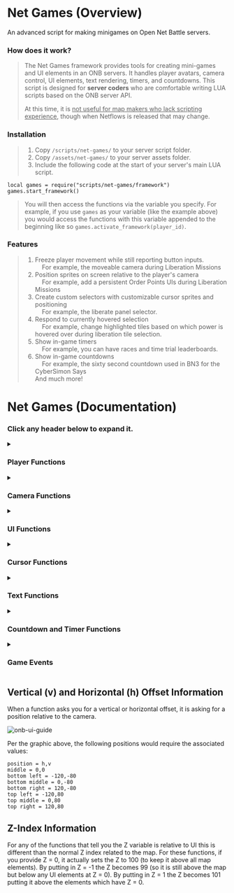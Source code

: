 # Net Games (Overview)
An advanced script for making minigames on Open Net Battle servers.

### How does it work?
> The Net Games framework provides tools for creating mini-games and UI elements in an ONB servers. It handles player avatars, camera control, UI elements, text rendering, timers, and countdowns. This script is designed for **server coders** who are comfortable writing LUA scripts based on the ONB server API.
>
> At this time, it is <u>not useful for map makers who lack scripting experience</u>, though when Netflows is released that may change. 

### Installation
> 1. Copy `/scripts/net-games/` to your server script folder.
> 2. Copy `/assets/net-games/` to your server assets folder.
> 3. Include the following code at the start of your server's main LUA script.

```
local games = require("scripts/net-games/framework")
games.start_framework()
```

> You will then access the functions via the variable you specify. For example, if you use `games` as your variable (like the example above) you would access the functions with this variable appended to the beginning like so `games.activate_framework(player_id)`. 
 

### Features
> 1. Freeze player movement while still reporting button inputs. <br>
> &nbsp; &nbsp; For example, the moveable camera during Liberation Missions
> 2. Position sprites on screen relative to the player's camera <br>
> &nbsp; &nbsp; For example, add a persistent Order Points UIs during Liberation Missions <br>
> 3. Create custom selectors with customizable cursor sprites and positioning <br>
> &nbsp; &nbsp; For example, the liberate panel selector. <br>
> 4. Respond to currently hovered selection <br>
> &nbsp; &nbsp; For example, change highlighted tiles based on which power is hovered over during liberation tile selection. <br>
> 5. Show in-game timers <br>
> &nbsp; &nbsp; For example, you can have races and time trial leaderboards.
> 6. Show in-game countdowns <br>
> &nbsp; &nbsp; For example, the sixty second countdown used in BN3 for the CyberSimon Says <br>
> And much more!


# Net Games (Documentation)

### Click any header below to expand it. 

<details><summary><h3>Player Functions</h3></summary>

#### `activate_framework(player_id)`
> **Description**: Initializes the framework for a player (required before using any other function).  
> **Parameters**:
> - `player_id` (string): The ID of the player to activate the framework for

#### `deactivate_framework(player_id)`
> **Description**: Removes all framework elements for a player and restores their original avatar.  
> **Parameters**:
> - `player_id` (string): The ID of the player to deactivate the framework for

#### `freeze_player(player_id)`
> **Description**: Freezes the player's movement while preserving input access.  
> **Parameters**:
> - `player_id` (string): The ID of the player to freeze  

#### `unfreeze_player(player_id)`
> **Description**: Releases a player from being frozen, returning them to their original position.  
> **Parameters**:
> - `player_id` (string): The ID of the player to unfreeze

#### `move_frozen_player(player_id, X, Y, Z)`
> **Description**: Instantly moves a frozen player to specified coordinates without animation.  
> **Parameters**:
> - `player_id` (string): The ID of the frozen player
> - `X`, `Y`, `Z` (number): Target coordinates

#### `walk_frozen_player(player_id, X, Y, Z, duration, wait)`
> **Description**: Moves a frozen player to coordinates with walking animation.  
> **Parameters**:
> - `player_id` (string): The ID of the frozen player
> - `X`, `Y`, `Z` (number): Target coordinates
> - `duration` (number): Animation duration in seconds
> - `wait` (boolean): Whether to wait for animation to complete  

#### `animate_frozen_player(player_id, animation_state)`
> **Description**: Plays an animation on the frozen player's avatar.  
> **Parameters**:
> - `player_id` (string): The ID of the frozen player
> - `animation_state` (string): Name of animation state to play

#### `get_frozen_player_id(player_id)`
> **Description**: Returns the bot ID of a player's frozen avatar.  
> **Parameters**:
> - `player_id` (string): The ID of the frozen player
> 
> **Returns**: Bot ID string
</details>

<details><summary><h3>Camera Functions</h3></summary>

#### `set_camera_position(player_id, X, Y, Z)`
> **Description**: Instantly moves the player's camera to specified coordinates.  
> **Parameters**:
> - `player_id` (string): The ID of the player
> - `X`, `Y`, `Z` (number): Target coordinates

#### `reset_camera_position(player_id)`
> **Description**: Returns camera to track the player's avatar.  
> **Parameters**:
> - `player_id` (string): The ID of the player

<!--
#### `slide_camera_position(player_id, X, Y, Z, duration)`
**Description**: Smoothly slides camera to coordinates over duration.  
**Parameters**:
- `player_id` (string): The ID of the player
- `X`, `Y`, `Z` (number): Target coordinates
- `duration` (number): Animation duration in seconds
-->
</details><details><summary><h3>UI Functions</h3></summary>

#### `add_ui_element(name, player_id, texture, animation, animation_state, horizontalOffset, verticalOffset, Z)`
> **Description**: Adds a UI element that tracks with the camera view.  
> **Parameters**:
> - `name` (string): Unique identifier for the element
> - `player_id` (string): The ID of the player
> - `texture` (string): Path to texture file
> - `animation` (string): Path to animation file
> - `animation_state` (string): Initial animation state
> - `horizontalOffset`, `verticalOffset` (number): Screen position offsets
> - `Z` (number): Z-index relative to UI (not player)

#### `change_ui_element(name, player_id, animation_state, loop)`
> **Description**: Changes the animation state of a UI element.  
> **Parameters**:
> - `name` (string): Identifier of the element to change
> - `player_id` (string): The ID of the player
> - `animation_state` (string): New animation state
> - `loop` (boolean): Whether to loop the animation

#### `move_ui_element(name, player_id, horizontalOffset, verticalOffset, Z)`
> **Description**: Moves a UI element to new screen position.  
> **Parameters**:
> - `name` (string): Identifier of the element to move
> - `player_id` (string): The ID of the player
> - `horizontalOffset`, `verticalOffset` (number): New screen position offsets
> - `Z` (number): Z-index relative to UI (not player)

#### `remove_ui_element(player_id, name)`
> **Description**: Removes a UI element.  
> **Parameters**:
> - `player_id` (string): The ID of the player
> - `name` (string): Identifier of the element to remove
</details>
<details>
 
<summary><h3>Cursor Functions</h3></summary>

#### `spawn_cursor(cursor_id, player_id, options)`
> **Description**: Creates a multi-choice cursor based on `options`.  
> **Parameters**:
> - `cursor_id` (string): Unique identifier
> - `player_id` (string): The ID of the player
> - `options` (table): Configuration including texture, animation, and selections  

The options table should include a movement direction and selections table 
`movement = "horizontal", 
selections = {
   { v=0,h=-0,z=0,name='',texture="",animation="",state=""  },
   { v=0,h=0,z=0,name='',texture="",animation="",state=""  },
   { v=0,h=0,z=0,name='',texture="",animation="",state="" }
}`

The `movement` parameter can be `horizontal`, `vertical`, or `shoulder`. If `horizontal` the cursor moves when Left or Right is pressed. If vertical the cursor moves if Up or Down. If shoulder the cursor moves when Left Shoulder is pressed.

The `selections` table defines each position the cursor can occupy. The `v`, `h`, and `z` parameters specify location (relative to screen); the `z` is relative to the UI not the player. See the section at the bottom of the documentation labeled `Z-Index Information`. The `name` is how you will identify the selection. The `cursor_hover` and `cursor_selection` will emit the name so you can react based on the player's selection. The `texture` (image file path), `animation` (.animation file path), and `state` (animation state) allows you to control the cursor appearance for every position.


#### `remove_cursor(cursor_id, player_id)`
> **Description**: Removes a cursor UI.  
> **Parameters**:
> - `cursor_id` (string): Identifier of cursor to remove
> - `player_id` (string): The ID of the player
</details>
<details>
 
<summary><h3>Text Functions</h3></summary>

#### `write_text(text_id, player_id, font, color, text, verticalOffset, horizontalOffset, Z)`
> **Description**: Renders text on screen.  
> **Parameters**:
> - `text_id` (string): Unique identifier
> - `player_id` (string): The ID of the player
> - `font` (string): Font style name
> - `color` (string): Text color
> - `text` (string): Content to display
> - `verticalOffset`, `horizontalOffset` (number): Screen position
> - `Z` (number): Z-index relative to UI (not player)

#### `erase_text(text_id, player_id)`
> **Description**: Removes rendered text.  
> **Parameters**:
> - `text_id` (string): Identifier of text to remove
> - `player_id` (string): The ID of the player
</details>
<details>
 
<summary><h3>Countdown and Timer Functions</h3></summary>

#### `spawn_countdown(player_id, horizontalOffset, verticalOffset, Z, duration)`
> **Description**: Creates a countdown display counting down to zero.  
> **Parameters**:
> - `player_id` (string): The ID of the player
> - `horizontalOffset`, `verticalOffset` (number): Screen position
> - `Z` (number): Z-index relative to UI (not player)
> - `duration` (number): Initial time in seconds

#### `start_countdown(player_id)`
> **Description**: Starts a paused countdown.  
> **Parameters**:
> - `player_id` (string): The ID of the player

#### `pause_countdown(player_id)`
> **Description**: Pauses an active countdown.  
> **Parameters**:
> - `player_id` (string): The ID of the player
> 
> **Returns**: Remaining time in seconds

#### `remove_countdown(player_id)`
> **Description**: Removes a countdown display.  
> **Parameters**:
> - `player_id` (string): The ID of the player

#### `spawn_timer(player_id, horizontalOffset, verticalOffset, Z)`
> **Description**: Creates a timer display counting up from zero.  
> **Parameters**:
> - `player_id` (string): The ID of the player
> - `horizontalOffset`, `verticalOffset` (number): Screen position
> - `Z` (number): Z-index relative to UI (not player)

#### `start_timer(player_id)`
> **Description**: Starts a paused timer.  
> **Parameters**:
> - `player_id` (string): The ID of the player

#### `pause_timer(player_id)`
> **Description**: Pauses an active timer.  
> **Parameters**:
> - `player_id` (string): The ID of the player
>
> **Returns**: Current time in seconds

#### `remove_timer(player_id)`
> **Description**: Removes a timer display.  
> **Parameters**:
> - `player_id` (string): The ID of the player
</details>
<details>
<summary><h3>Game Events</h3></summary>

#### `Game:on("button_press", function(event) end)`
> **Description**: Emitted whenever a player presses a button.  
> **Event Data**:
> - `player_id` (string): The ID of the player
> - `button` (string): Button name ("A", "LS", "D", "U", "L", or "R")

#### `Game:on("cursor_selection", function(event) end)`
> **Description**: Emitted when cursor selection is confirmed.  
> **Event Data**:
> - `player_id` (string): The ID of the player
> - `cursor` (string): Cursor identifier
> - `selection` (table): Selected option data

#### `Game:on("cursor_hover", function(event) end)`
> **Description**: Emitted when cursor hovers over a new selection.  
> **Event Data**:
> - `player_id` (string): The ID of the player
> - `cursor` (string): Cursor identifier
> - `selection` (table): Hovered option data

#### `Game:on("countdown_ended", function(event) end)`
> **Description**: Emitted when countdown reaches zero for a given player.  
> **Event Data**:
> - `player_id` (string): The ID of the player
</details>

## Vertical (v) and Horizontal (h) Offset Information

When a function asks you for a vertical or horizontal offset, it is asking for a position relative to the camera. 

![onb-ui-guide](https://github.com/user-attachments/assets/3459e10b-8658-4c8b-a43c-376a42c7a920)

Per the graphic above, the following positions would require the associated values:
```
position = h,v
middle = 0,0
bottom left = -120,-80
bottom middle = 0,-80
bottom right = 120,-80
top left = -120,80
top middle = 0,80
top right = 120,80
```

## Z-Index Information

For any of the functions that tell you the Z variable is relative to UI this is different than the normal Z index related to the map. For these functions, if you provide Z = 0, it actually sets the Z to 100 (to keep it above all map elements). By putting in Z = -1 the Z becomes 99 (so it is still above the map but below any UI elements at Z = 0). By putting in Z = 1 the Z becomes 101 putting it above the elements which have Z = 0. 
